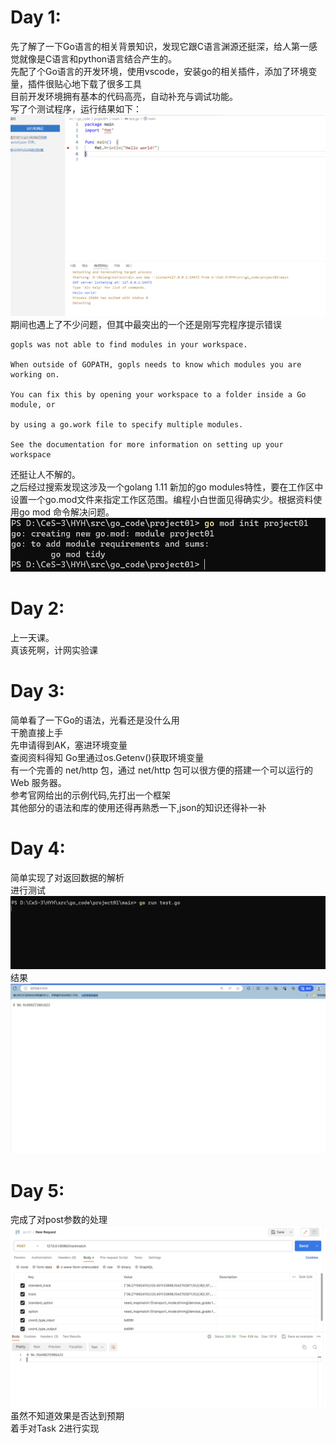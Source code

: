 # Day 1:
先了解了一下Go语言的相关背景知识，发现它跟C语言渊源还挺深，给人第一感觉就像是C语言和python语言结合产生的。  
先配了个Go语言的开发环境，使用vscode，安装go的相关插件，添加了环境变量，插件很贴心地下载了很多工具  
目前开发环境拥有基本的代码高亮，自动补充与调试功能。  
写了个测试程序，运行结果如下：
![Alt text](image.png)  
期间也遇上了不少问题，但其中最突出的一个还是刚写完程序提示错误  
    
    gopls was not able to find modules in your workspace.

    When outside of GOPATH, gopls needs to know which modules you are working on.

    You can fix this by opening your workspace to a folder inside a Go module, or

    by using a go.work file to specify multiple modules.

    See the documentation for more information on setting up your workspace
还挺让人不解的。  
之后经过搜索发现这涉及一个golang 1.11 新加的go modules特性，要在工作区中设置一个go.mod文件来指定工作区范围。编程小白世面见得确实少。根据资料使用go mod 命令解决问题。  
![Alt text](image-1.png)  

# Day 2:
上一天课。  
真该死啊，计网实验课  

# Day 3:
简单看了一下Go的语法，光看还是没什么用    
干脆直接上手  
先申请得到AK，塞进环境变量  
查阅资料得知 Go里通过os.Getenv()获取环境变量  
有一个完善的 net/http 包，通过 net/http 包可以很方便的搭建一个可以运行的 Web 服务器。  
参考官网给出的示例代码,先打出一个框架  
其他部分的语法和库的使用还得再熟悉一下,json的知识还得补一补

# Day 4:
简单实现了对返回数据的解析  
进行测试
![Alt text](image-2.png)
结果
![Alt text](image-3.png)

# Day 5:
完成了对post参数的处理
![Alt text](image-4.png)
虽然不知道效果是否达到预期  
着手对Task 2进行实现